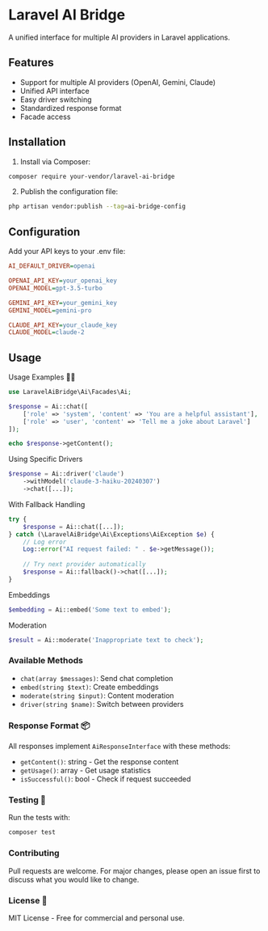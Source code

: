 # Laravel AI Bridge

A unified interface for multiple AI providers in Laravel applications.

## Features

- Support for multiple AI providers (OpenAI, Gemini, Claude)
- Unified API interface
- Easy driver switching
- Standardized response format
- Facade access

## Installation

1. Install via Composer:

```bash
composer require your-vendor/laravel-ai-bridge
```

2. Publish the configuration file:

```bash
php artisan vendor:publish --tag=ai-bridge-config
```

## Configuration
Add your API keys to your .env file:

```ini
AI_DEFAULT_DRIVER=openai

OPENAI_API_KEY=your_openai_key
OPENAI_MODEL=gpt-3.5-turbo

GEMINI_API_KEY=your_gemini_key
GEMINI_MODEL=gemini-pro

CLAUDE_API_KEY=your_claude_key
CLAUDE_MODEL=claude-2
```

## Usage
Usage Examples 🧑‍💻

```php
use LaravelAiBridge\Ai\Facades\Ai;

$response = Ai::chat([
    ['role' => 'system', 'content' => 'You are a helpful assistant'],
    ['role' => 'user', 'content' => 'Tell me a joke about Laravel']
]);

echo $response->getContent();
```

Using Specific Drivers

```php
$response = Ai::driver('claude')
    ->withModel('claude-3-haiku-20240307')
    ->chat([...]);
```
With Fallback Handling

```php
try {
    $response = Ai::chat([...]);
} catch (\LaravelAiBridge\Ai\Exceptions\AiException $e) {
    // Log error
    Log::error("AI request failed: " . $e->getMessage());
    
    // Try next provider automatically
    $response = Ai::fallback()->chat([...]);
}
```

Embeddings

```php
$embedding = Ai::embed('Some text to embed');
```

Moderation

```php
$result = Ai::moderate('Inappropriate text to check');
```

### Available Methods
- `chat(array $messages)`: Send chat completion
- `embed(string $text)`: Create embeddings
- `moderate(string $input)`: Content moderation
- `driver(string $name)`: Switch between providers

### Response Format 📦

All responses implement `AiResponseInterface` with these methods:

- `getContent()`: string - Get the response content
- `getUsage()`: array - Get usage statistics
- `isSuccessful()`: bool - Check if request succeeded

### Testing  🧪

Run the tests with:

```bash
composer test
```

### Contributing

Pull requests are welcome. For major changes, please open an issue first to discuss what you would like to change.

### License 📄
MIT License - Free for commercial and personal use.